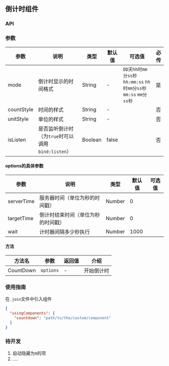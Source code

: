 ## 倒计时组件

### API

### 参数
| 参数       | 说明      | 类型       | 默认值       | 可选值      | 必传      |
|-----------|-----------|-----------|-------------|-------------|-------------|
| mode | 倒计时显示的时间格式 | String | - | `DD天hh时mm分ss秒` `hh:mm:ss` `hh时mm分ss秒` `mm:ss` `mm分ss秒` | 是 |
| countStyle | 时间的样式 | String | - |  | 否 |
| unitStyle | 单位的样式 | String | - |  | 否 |
| isListen | 是否监听倒计时（为`true`时可以调用`bind:listen`） | Boolean | false |  | 否 |

#### options的具体参数
| 参数       | 说明      | 类型       | 默认值       | 可选值      |
|-----------|-----------|-----------|-------------|-------------|
| serverTime | 服务器时间（单位为秒的时间戳） | Number | 0 | |
| targetTime | 倒计时结束时间（单位为秒的时间戳） | Number | 0 | |
| wait | 计时器间隔多少秒执行 | Number | 1000 | |

#### 方法
| 方法名       | 参数      | 返回值       | 介绍 |
|-----------|-----------|-----------|-----------|
| CountDown | `options` | - | 开始倒计时 |

### 使用指南
在`.josn`文件中引入组件
```json
{
  "usingComponents": {
    "countdown": "path/to/the/custom/component"
  }
}
```

### 待开发
1. 自动隐藏为`0`的项
2. ....